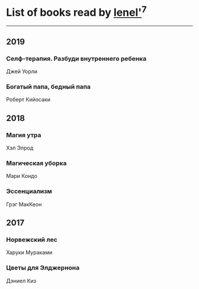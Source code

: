 # List of books read by [lenel'](http://vk.com/id30791168)<sup>7</sup>
---

## 2019

### Селф-терапия. Разбуди внутреннего ребенка
Джей Уорли


### Богатый папа, бедный папа
Роберт Кийосаки



## 2018

### Магия утра
Хэл Элрод


### Магическая уборка
Мари Кондо


### Эссенциализм
Грэг МакКеон



## 2017

### Норвежский лес
Харуки Мураками


### Цветы для Элджернона
Дэниел Киз



